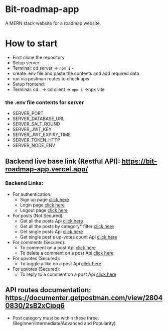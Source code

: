 # Bit-roadmap-app
A MERN stack website for a roadmap website.

# How to start
- First clone the repository
- Setup server: 
- Terminal: cd server -> ```npm i``` - 
- create .env file and paste the contents and add required data
- run via postman routes to check apis
- Setup frontend:
- Terminal: cd.. -> cd client -> ```npm i``` ->npx vite

### the .env file contents for server
- SERVER_PORT
- SERVER_DATABASE_URL
- SERVER_SALT_ROUND
- SERVER_JWT_KEY
- SERVER_JWT_EXPIRY_TIME
- SERVER_TOKEN_HTTP
- SERVER_NODE_ENV

## Backend live base link (Restful API): https://bit-roadmap-app.vercel.app/
### Backend Links:
- For authentication:
    - Sign up page [click here](https://bit-roadmap-app.vercel.app/api/v1/users/signup)
    - Login page [click here](https://bit-roadmap-app.vercel.app/api/v1/users/login)
    - Logout page [click here](https://bit-roadmap-app.vercel.app/api/v1/users/logout)
- For posts (Not Secured):
    - Get all the posts Api [click here](https://bit-roadmap-app.vercel.app/api/v1/posts/get/all/posts)
    - Get all the posts by category* filter [click here](https://bit-roadmap-app.vercel.app/api/v1/posts/get/by/category/:categoryId)
    - Get single posts Api [click here](https://bit-roadmap-app.vercel.app/api/v1/posts/roadmap/:postId)
    - Get single post's up-votes count Api [click here](https://bit-roadmap-app.vercel.app/api/v1/posts/get/all/upvote/of/post/:postId)
- For comments (Secured):
    - To comment on a post Api [click here](https://bit-roadmap-app.vercel.app/api/v1/post/comment/c/create/:postId)
    - To delete a comment on a post Api [click here](https://bit-roadmap-app.vercel.app/api/v1/post/comment/c/delete/:postId)
- For upvotes (Secured):
    - To toggle a like on a post Api [click here](https://bit-roadmap-app.vercel.app/api/v1/post/upvote/toggle/:postId)
- For upvotes (Secured):
    - To reply to a comment on a post Api [click here](https://bit-roadmap-app.vercel.app/api/v1/post/comment/reply/r/:commentId)

## API routes documentation: https://documenter.getpostman.com/view/28040830/2sB2xCipq6
* Post category must be within these three. (Beginner/Intermediate/Advanced and Popularity)
